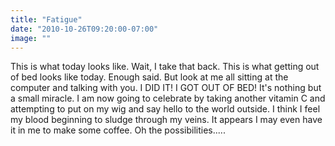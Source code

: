 ```yaml
---
title: "Fatigue"
date: "2010-10-26T09:20:00-07:00"
image: ""
---
```


This is what today looks like. Wait, I take that back. This is what getting out of bed looks like today. Enough said. But look at me all sitting at the computer and talking with you. I DID IT! I GOT OUT OF BED! It's nothing but a small miracle. I am now going to celebrate by taking another vitamin C and attempting to put on my wig and say hello to the world outside. I think I feel my blood beginning to sludge through my veins. It appears I may even have it in me to make some coffee. Oh the possibilities.....